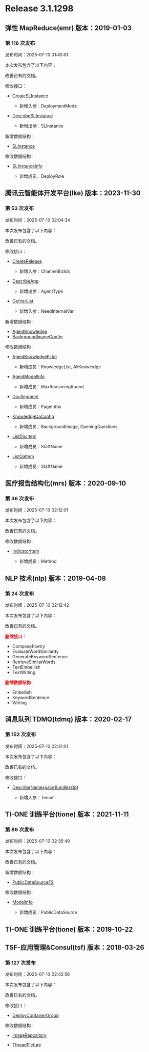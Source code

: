 # Release 3.1.1298

## 弹性 MapReduce(emr) 版本：2019-01-03

### 第 116 次发布

发布时间：2025-07-10 01:45:01

本次发布包含了以下内容：

改善已有的文档。

修改接口：

* [CreateSLInstance](https://cloud.tencent.com/document/api/589/110872)

	* 新增入参：DeploymentMode

* [DescribeSLInstance](https://cloud.tencent.com/document/api/589/110871)

	* 新增出参：SLInstance


新增数据结构：

* [SLInstance](https://cloud.tencent.com/document/api/589/33981#SLInstance)

修改数据结构：

* [SLInstanceInfo](https://cloud.tencent.com/document/api/589/33981#SLInstanceInfo)

	* 新增成员：DeployRole




## 腾讯云智能体开发平台(lke) 版本：2023-11-30

### 第 53 次发布

发布时间：2025-07-10 02:04:34

本次发布包含了以下内容：

改善已有的文档。

修改接口：

* [CreateRelease](https://cloud.tencent.com/document/api/1759/105079)

	* 新增入参：ChannelBizIds

* [DescribeApp](https://cloud.tencent.com/document/api/1759/105072)

	* 新增出参：AgentType

* [GetVarList](https://cloud.tencent.com/document/api/1759/116687)

	* 新增入参：NeedInternalVar


新增数据结构：

* [AgentKnowledge](https://cloud.tencent.com/document/api/1759/105104#AgentKnowledge)
* [BackgroundImageConfig](https://cloud.tencent.com/document/api/1759/105104#BackgroundImageConfig)

修改数据结构：

* [AgentKnowledgeFilter](https://cloud.tencent.com/document/api/1759/105104#AgentKnowledgeFilter)

	* 新增成员：KnowledgeList, AllKnowledge

* [AgentModelInfo](https://cloud.tencent.com/document/api/1759/105104#AgentModelInfo)

	* 新增成员：MaxReasoningRound

* [DocSegment](https://cloud.tencent.com/document/api/1759/105104#DocSegment)

	* 新增成员：PageInfos

* [KnowledgeQaConfig](https://cloud.tencent.com/document/api/1759/105104#KnowledgeQaConfig)

	* 新增成员：BackgroundImage, OpeningQuestions

* [ListDocItem](https://cloud.tencent.com/document/api/1759/105104#ListDocItem)

	* 新增成员：StaffName

* [ListQaItem](https://cloud.tencent.com/document/api/1759/105104#ListQaItem)

	* 新增成员：StaffName




## 医疗报告结构化(mrs) 版本：2020-09-10

### 第 36 次发布

发布时间：2025-07-10 02:12:01

本次发布包含了以下内容：

改善已有的文档。

修改数据结构：

* [IndicatorItem](https://cloud.tencent.com/document/api/1314/56230#IndicatorItem)

	* 新增成员：Method




## NLP 技术(nlp) 版本：2019-04-08

### 第 24 次发布

发布时间：2025-07-10 02:12:42

本次发布包含了以下内容：

改善已有的文档。

<font color="#dd0000">**删除接口**：</font>

* ComposePoetry
* EvaluateWordSimilarity
* GenerateKeywordSentence
* RetrieveSimilarWords
* TextEmbellish
* TextWriting

<font color="#dd0000">**删除数据结构**：</font>

* Embellish
* KeywordSentence
* Writing



## 消息队列 TDMQ(tdmq) 版本：2020-02-17

### 第 152 次发布

发布时间：2025-07-10 02:31:01

本次发布包含了以下内容：

改善已有的文档。

修改接口：

* [DescribeNamespaceBundlesOpt](https://cloud.tencent.com/document/api/1179/59039)

	* 新增入参：Tenant




## TI-ONE 训练平台(tione) 版本：2021-11-11

### 第 86 次发布

发布时间：2025-07-10 02:35:49

本次发布包含了以下内容：

改善已有的文档。

新增数据结构：

* [PublicDataSourceFS](https://cloud.tencent.com/document/api/851/75051#PublicDataSourceFS)

修改数据结构：

* [ModelInfo](https://cloud.tencent.com/document/api/851/75051#ModelInfo)

	* 新增成员：PublicDataSource




## TI-ONE 训练平台(tione) 版本：2019-10-22



## TSF-应用管理&Consul(tsf) 版本：2018-03-26

### 第 127 次发布

发布时间：2025-07-10 02:42:56

本次发布包含了以下内容：

改善已有的文档。

修改接口：

* [DeployContainerGroup](https://cloud.tencent.com/document/api/649/36071)


修改数据结构：

* [ImageRepository](https://cloud.tencent.com/document/api/649/36099#ImageRepository)

* [ThreadPicture](https://cloud.tencent.com/document/api/649/36099#ThreadPicture)




